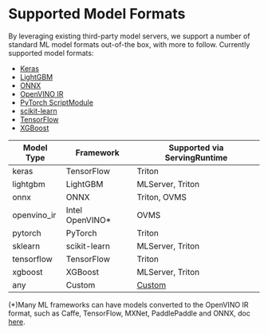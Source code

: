 # Supported Model Formats

By leveraging existing third-party model servers, we support a number of standard ML model formats out-of-the box, with more to follow. Currently supported model formats:

- [Keras](keras.md)
- [LightGBM](lightgbm.md)
- [ONNX](onnx.md)
- [OpenVINO IR](openvino-ir.md)
- [PyTorch ScriptModule](pytorch.md)
- [scikit-learn](sklearn.md)
- [TensorFlow](tensorflow.md)
- [XGBoost](xgboost.md)

| Model Type  | Framework        | Supported via ServingRuntime |
| ----------- | ---------------- |------------------------------|
| keras       | TensorFlow       | Triton                       |
| lightgbm    | LightGBM         | MLServer, Triton             |
| onnx        | ONNX             | Triton, OVMS                 |
| openvino_ir | Intel OpenVINO\* | OVMS                         |
| pytorch     | PyTorch          | Triton                       |
| sklearn     | scikit-learn     | MLServer, Triton             |
| tensorflow  | TensorFlow       | Triton                       |
| xgboost     | XGBoost          | MLServer, Triton             |
| any         | Custom           | [Custom](../runtimes)        |

(\*)Many ML frameworks can have models converted to the OpenVINO IR format, such as Caffe, TensorFlow, MXNet, PaddlePaddle and ONNX, doc [here](https://docs.openvino.ai/latest/ovms_what_is_openvino_model_server.html).
